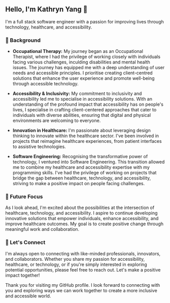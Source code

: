 ## Hello, I'm Kathryn Yang 👋

I'm a full stack software engineer with a passion for improving lives through technology, healthcare, and accessibility.

### 💼 Background

- **Occupational Therapy:** My journey began as an Occupational Therapist, where I had the privilege of working closely with individuals facing various challenges, inculding disabilities and mental health issues. The journey has equipped me with a deep understanding of user needs and accessible principles. I prioritise creating client-centred solutions that enhance the user experience and promote well-being through accessible technology.

- **Accessibility & Inclusivity:** My commitment to inclusivity and accessibility led me to specialise in accessibility solutions. With an understanding of the profound impact that accessibility has on people's lives, I specialise in crafting client-centered approaches that cater to individuals with diverse abilities, ensuring that digital and physical environments are welcoming to everyone.

- **Innovation in Healthcare:** I'm passionate about leveraging design thinking to innovate within the healthcare sector. I've been involved in projects that reimagine healthcare experiences, from patient interfaces to assistive technologies.

- **Software Engineering:** Recognising the transformative power of technology, I ventured into Software Engineering. This transition allowed me to combine my healthcare and accessibility expertise with my programming skills. I've had the privilege of working on projects that bridge the gap between healthcare, technology, and accessibility, striving to make a positive impact on people facing challenges.

### 🚀 Future Focus

As I look ahead, I'm excited about the possibilities at the intersection of healthcare, technology, and accessibility. I aspire to continue developing innovative solutions that empower individuals, enhance accessibility, and improve healthcare outcomes. My goal is to create positive change through meaningful work and collaboration.

### 🤝 Let's Connect

I'm always open to connecting with like-minded professionals, innovators, and collaborators. Whether you share my passion for accessibility, healthcare, or technology, or if you're simply interested in exploring potential opportunities, please feel free to reach out. Let's make a positive impact together!

Thank you for visiting my GitHub profile. I look forward to connecting with you and exploring ways we can work together to create a more inclusive and accessible world.
